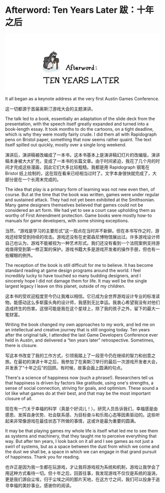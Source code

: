 # Afterword: Ten Years Later 跋：十年之后

<p align="center">
<img src="images/afterword.png"/>
</p>

It all began as a keynote address at the very first Austin Games Conference.

这一切都源于首届奥斯汀游戏大会的主题演讲。

The talk led to a book, essentially an adaptation of the slide deck from the presentation, with the speech itself greatly expanded and turned into a book-length essay. It took months to do the cartoons, on a tight deadline, which is why they were mostly fairly crude. I did them all with Rapidograph pens on Bristol paper, something that now seems rather quaint. The text itself spilled out quickly, mostly over a single long weekend.

演讲后，演讲稿被改编成了一本书，这本书基本上是演讲稿幻灯片的改编版，演讲稿本身被大大扩充，变成了一本书的长篇文章。由于时间紧迫，我花了几个月的时间才完成这些漫画，因此它们大多比较粗糙。我都是用 Rapidograph 钢笔在 Bristol 纸上绘制的，这在现在看来已经相当过时了。文字本身很快就完成了，大部分是在一个长周末完成的。

The idea that play is a primary form of learning was not new even then, of course. But at the time that the book was written, games were under regular and sustained attack. They had not yet been exhibited at the Smithsonian. Many game designers themselves believed that games could not be considered an art form. We had yet to see a court case upholding them as worthy of First Amendment protection. Game books were mostly how-to manuals for game developers, with some shining exceptions.

当然，“游戏是学习的主要形式”这一观点在当时并不新鲜。但在本书写作之时，游戏还经常受到持续的攻击。游戏还没有在史密森尼博物馆展出过。许多游戏设计师自己也认为，游戏不能被视为一种艺术形式。我们还没有看到一个法院案例支持游戏值得受到第一修正案的保护。游戏书籍大多是游戏开发者的操作手册，但也有一些耀眼的例外。

The reception of the book is still difficult for me to believe. It has become standard reading at game design programs around the world. I feel incredibly lucky to have touched so many budding designers, and I sincerely hope I did not damage them for life. It may well be the single largest legacy I leave on this planet, outside of my children.

这本书的受欢迎程度至今仍让我难以相信。它已成为全世界游戏设计专业的标准读物。能感动这么多崭露头角的设计师，我感到无比幸运。我衷心希望我没有对他们造成终生的伤害。这很可能是我在这个星球上，除了我的孩子之外，留下的最大一笔财富。

Writing the book changed my own approaches to my work, and led me on an intellectual and creative journey that is still ongoing today. Ten years after the original talk, I attended the last Game Developers Conference ever held in Austin, and delivered a “ten years later” retrospective. Sometimes, there is closure.

写这本书改变了我的工作方式，引领我踏上了一段至今仍在继续的智力和创意之旅。在最初的演讲十年之后，我参加了在奥斯汀举行的最后一次游戏开发者大会，并发表了“十年之后”的回顾。有时候，故事会画上圆满的句点。

There's a science of happiness now (such a phrase!). Researchers tell us that happiness is driven by factors like gratitude, using one's strengths, a sense of social connection, striving for goals, and optimism. These sound a lot like what games do at their best, and that may be the most important closure of all.

现在有一门关于幸福的科学（真是个好词儿！）。研究人员告诉我们，幸福感是由感恩、发挥自身优势、社会联系感、为目标奋斗和乐观心态等因素驱动的。这些听起来非常像游戏在最佳状态下所做的事情，这或许是最为重要的圆满。

It may be that playing games my whole life is itself what led me to see them as systems and machinery, that they taught me to perceive everything that way. But after ten years, I look back on it all and I see games as not just a swirl of systems, but as a space between the dust from which we come and the dust we shall be, a space in which we can engage in that grand pursuit of happiness. Thank you for reading.

也许正是因为我一生都在玩游戏，才让我将游戏视为系统和机制，游戏让我学会了用这种方式看待一切。但十年之后，回首往事，我发现游戏不仅仅是系统的漩涡，更是我们源自尘埃，归于尘埃之间的那片天地，在这方寸之间，我们可以投身于追寻幸福的美妙事业。感谢你的阅读。